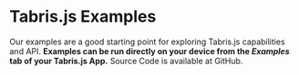 # Tabris.js Examples

Our examples are a good starting point for exploring Tabris.js capabilities and API. **Examples can be run directly on your device from the _Examples_ tab of your Tabris.js App.** Source Code is available at GitHub.